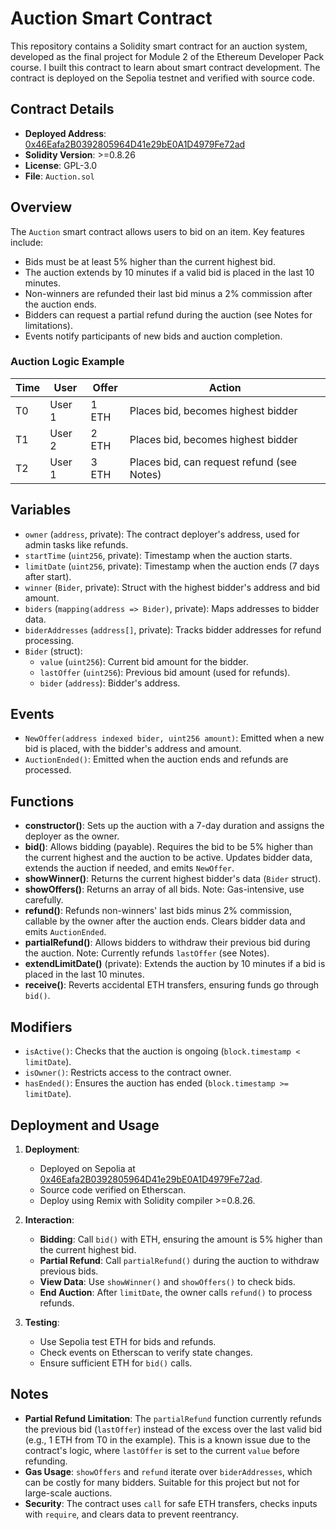 # Auction Smart Contract

This repository contains a Solidity smart contract for an auction system, developed as the final project for Module 2 of the Ethereum Developer Pack course. I built this contract to learn about smart contract development. The contract is deployed on the Sepolia testnet and verified with source code.

## Contract Details

- **Deployed Address**: [0x46Eafa2B0392805964D41e29bE0A1D4979Fe72ad](https://sepolia.etherscan.io/address/0x46Eafa2B0392805964D41e29bE0A1D4979Fe72ad)
- **Solidity Version**: >=0.8.26
- **License**: GPL-3.0
- **File**: `Auction.sol`

## Overview

The `Auction` smart contract allows users to bid on an item. Key features include:
- Bids must be at least 5% higher than the current highest bid.
- The auction extends by 10 minutes if a valid bid is placed in the last 10 minutes.
- Non-winners are refunded their last bid minus a 2% commission after the auction ends.
- Bidders can request a partial refund during the auction (see Notes for limitations).
- Events notify participants of new bids and auction completion.

### Auction Logic Example

| Time | User     | Offer  | Action                                      |
|------|----------|--------|---------------------------------------------|
| T0   | User 1   | 1 ETH  | Places bid, becomes highest bidder          |
| T1   | User 2   | 2 ETH  | Places bid, becomes highest bidder          |
| T2   | User 1   | 3 ETH  | Places bid, can request refund (see Notes)  |

## Variables

- `owner` (`address`, private): The contract deployer's address, used for admin tasks like refunds.
- `startTime` (`uint256`, private): Timestamp when the auction starts.
- `limitDate` (`uint256`, private): Timestamp when the auction ends (7 days after start).
- `winner` (`Bider`, private): Struct with the highest bidder's address and bid amount.
- `biders` (`mapping(address => Bider)`, private): Maps addresses to bidder data.
- `biderAddresses` (`address[]`, private): Tracks bidder addresses for refund processing.
- `Bider` (struct):
  - `value` (`uint256`): Current bid amount for the bidder.
  - `lastOffer` (`uint256`): Previous bid amount (used for refunds).
  - `bider` (`address`): Bidder's address.

## Events

- `NewOffer(address indexed bider, uint256 amount)`: Emitted when a new bid is placed, with the bidder's address and amount.
- `AuctionEnded()`: Emitted when the auction ends and refunds are processed.

## Functions

- **constructor()**: Sets up the auction with a 7-day duration and assigns the deployer as the owner.
- **bid()**: Allows bidding (payable). Requires the bid to be 5% higher than the current highest and the auction to be active. Updates bidder data, extends the auction if needed, and emits `NewOffer`.
- **showWinner()**: Returns the current highest bidder's data (`Bider` struct).
- **showOffers()**: Returns an array of all bids. Note: Gas-intensive, use carefully.
- **refund()**: Refunds non-winners' last bids minus 2% commission, callable by the owner after the auction ends. Clears bidder data and emits `AuctionEnded`.
- **partialRefund()**: Allows bidders to withdraw their previous bid during the auction. Note: Currently refunds `lastOffer` (see Notes).
- **extendLimitDate()** (private): Extends the auction by 10 minutes if a bid is placed in the last 10 minutes.
- **receive()**: Reverts accidental ETH transfers, ensuring funds go through `bid()`.

## Modifiers

- `isActive()`: Checks that the auction is ongoing (`block.timestamp < limitDate`).
- `isOwner()`: Restricts access to the contract owner.
- `hasEnded()`: Ensures the auction has ended (`block.timestamp >= limitDate`).

## Deployment and Usage

1. **Deployment**:
   - Deployed on Sepolia at [0x46Eafa2B0392805964D41e29bE0A1D4979Fe72ad](https://sepolia.etherscan.io/address/0x46Eafa2B0392805964D41e29bE0A1D4979Fe72ad).
   - Source code verified on Etherscan.
   - Deploy using Remix with Solidity compiler >=0.8.26.

2. **Interaction**:
   - **Bidding**: Call `bid()` with ETH, ensuring the amount is 5% higher than the current highest bid.
   - **Partial Refund**: Call `partialRefund()` during the auction to withdraw previous bids.
   - **View Data**: Use `showWinner()` and `showOffers()` to check bids.
   - **End Auction**: After `limitDate`, the owner calls `refund()` to process refunds.

3. **Testing**:
   - Use Sepolia test ETH for bids and refunds.
   - Check events on Etherscan to verify state changes.
   - Ensure sufficient ETH for `bid()` calls.

## Notes

- **Partial Refund Limitation**: The `partialRefund` function currently refunds the previous bid (`lastOffer`) instead of the excess over the last valid bid (e.g., 1 ETH from T0 in the example). This is a known issue due to the contract's logic, where `lastOffer` is set to the current `value` before refunding.
- **Gas Usage**: `showOffers` and `refund` iterate over `biderAddresses`, which can be costly for many bidders. Suitable for this project but not for large-scale auctions.
- **Security**: The contract uses `call` for safe ETH transfers, checks inputs with `require`, and clears data to prevent reentrancy.
